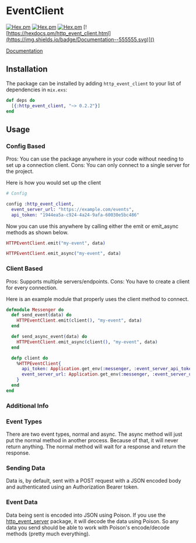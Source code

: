 # EventClient

[![Hex.pm](https://img.shields.io/hexpm/v/http_event_client.svg)]()
[![Hex.pm](https://img.shields.io/hexpm/l/http_event_client.svg)]()
[![Hex.pm](https://img.shields.io/hexpm/dt/http_event_client.svg)]()
[![https://hexdocs.pm/http_event_client.html](https://img.shields.io/badge/Documentation--555555.svg)]()

[Documentation](https://hexdocs.pm/http_event_server/api-reference.html)

## Installation

The package can be installed by adding `http_event_client` to your list of dependencies in `mix.exs`:

```elixir
def deps do
  [{:http_event_client, "~> 0.2.2"}]
end
```

## Usage

### Config Based
Pros: You can use the package anywhere in your code without needing to set up a connection client.
Cons: You can only connect to a single server for the project.

Here is how you would set up the client


```elixir
# Config

config :http_event_client,
  event_server_url: "https://example.com/events",
  api_token: "1944ea5a-c924-4a24-9afa-60030e5bc486"
```

Now you can use this anywhere by calling either the emit or emit_async methods as shown below.

```elixir
HTTPEventClient.emit("my-event", data)

HTTPEventClient.emit_async("my-event", data)
```

### Client Based
Pros: Supports multiple servers/endpoints.
Cons: You have to create a client for every connection.

Here is an example module that properly uses the client method to connect.

```elixir
defmodule Messenger do
  def send_event(data) do
    HTTPEventClient.emit(client(), "my-event", data)
  end

  def send_async_event(data) do
    HTTPEventClient.emit_async(client(), "my-event", data)
  end

  defp client do
    %HTTPEventClient{
      api_token: Application.get_env(:messenger, :event_server_api_token),
      event_server_url: Application.get_env(:messenger, :event_server_url)
    }
  end
end
```


### Additional Info

### Event Types
There are two event types, normal and async.  The async method will just put the normal method in another process.  Because of that, it will never return anything.  The normal method will wait for a response and return the response.  

### Sending Data
Data is, by default, sent with a POST request with a JSON encoded body and authenticated using an Authorization Bearer token.    

### Event Data
Data being sent is encoded into JSON using Poison.  If you use the [http_event_server](https://hex.pm/packages/http_event_server) package, it will decode the data using Poison.  So any data you send should be able to work with Poison's encode/decode methods (pretty much everything).
